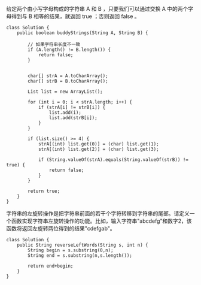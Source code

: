 给定两个由小写字母构成的字符串 A 和 B ，只要我们可以通过交换 A 中的两个字母得到与 B 相等的结果，就返回 true ；否则返回 false 。

```
class Solution {
    public boolean buddyStrings(String A, String B) {

        // 如果字符串长度不一致
        if (A.length() != B.length()) {
            return false;
        }


        char[] strA = A.toCharArray();
        char[] strB = B.toCharArray();

        List list = new ArrayList();

        for (int i = 0; i < strA.length; i++) {
            if (strA[i] != strB[i]) {
                list.add(i);
                list.add(strB[i]);
            }
        }

        if (list.size() >= 4) {
            strA[(int) list.get(0)] = (char) list.get(1);
            strA[(int) list.get(2)] = (char) list.get(3);

            if (String.valueOf(strA).equals(String.valueOf(strB)) != true) {
                return false;
            }
        } 
        
        return true;
    }
}
```

字符串的左旋转操作是把字符串前面的若干个字符转移到字符串的尾部。请定义一个函数实现字符串左旋转操作的功能。比如，输入字符串"abcdefg"和数字2，该函数将返回左旋转两位得到的结果"cdefgab"。

```
class Solution {
    public String reverseLeftWords(String s, int n) {
        String begin = s.substring(0,n);
        String end = s.substring(n,s.length());

        return end+begin;
    }
}
```